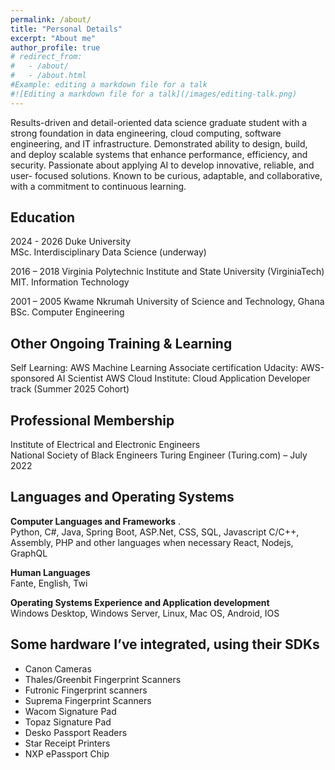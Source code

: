 ```yaml
---
permalink: /about/
title: "Personal Details"
excerpt: "About me"
author_profile: true
# redirect_from: 
#   - /about/
#   - /about.html
#Example: editing a markdown file for a talk
#![Editing a markdown file for a talk](/images/editing-talk.png)
---
```

Results-driven and detail-oriented data science graduate student with a strong foundation in data engineering, cloud
computing, software engineering, and IT infrastructure. Demonstrated ability to design, build, and deploy scalable systems
that enhance performance, efficiency, and security. Passionate about applying AI to develop innovative, reliable, and user-
focused solutions. Known to be curious, adaptable, and collaborative, with a commitment to continuous learning.
<!-- I want to focus on research in the next years of my career to contribute to the body of knowledge in IT and Engineering. -->


Education
------
2024 - 2026       Duke University  
MSc. Interdisciplinary Data Science (underway)  

2016 – 2018       Virginia Polytechnic Institute and State University (VirginiaTech)  
MIT. Information Technology  

2001 – 2005       Kwame Nkrumah University of Science and Technology, Ghana  
BSc. Computer Engineering   


Other Ongoing Training & Learning  
------
Self Learning: AWS Machine Learning Associate certification
Udacity: AWS-sponsored AI Scientist
AWS Cloud Institute: Cloud Application Developer track (Summer 2025 Cohort)


Professional Membership
------
Institute of Electrical and Electronic Engineers  
National Society of Black Engineers 
Turing Engineer (Turing.com) – July 2022  


Languages and Operating Systems
------
**Computer Languages and Frameworks** .  
Python, C#, Java, Spring Boot, ASP.Net, CSS, SQL, Javascript
C/C++, Assembly, PHP and other languages when necessary
React, Nodejs, GraphQL   

**Human Languages**   
Fante, English, Twi   

**Operating Systems Experience and Application development**  
Windows Desktop, Windows Server, Linux, Mac OS, Android, IOS   


Some hardware I’ve integrated, using their SDKs  
------
- Canon Cameras  
- Thales/Greenbit Fingerprint Scanners  
- Futronic Fingerprint scanners  
- Suprema Fingerprint Scanners   
- Wacom Signature Pad	  
- Topaz Signature Pad  
- Desko Passport Readers   
- Star Receipt Printers   
- NXP ePassport Chip   
  